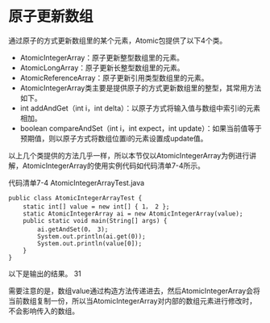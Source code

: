 # 原子更新数组

通过原子的方式更新数组里的某个元素，Atomic包提供了以下4个类。
- AtomicIntegerArray：原子更新整型数组里的元素。
- AtomicLongArray：原子更新长整型数组里的元素。
- AtomicReferenceArray：原子更新引用类型数组里的元素。
- AtomicIntegerArray类主要是提供原子的方式更新数组里的整型，其常用方法如下。
- int addAndGet（int i，int delta）：以原子方式将输入值与数组中索引i的元素相加。
- boolean compareAndSet（int i，int expect，int update）：如果当前值等于预期值，则以原子方式将数组位置i的元素设置成update值。

以上几个类提供的方法几乎一样，所以本节仅以AtomicIntegerArray为例进行讲解，AtomicIntegerArray的使用实例代码如代码清单7-4所示。

代码清单7-4 AtomicIntegerArrayTest.java

```
public class AtomicIntegerArrayTest {
    static int[] value = new int[] { 1， 2 };
    static AtomicIntegerArray ai = new AtomicIntegerArray(value);
    public static void main(String[] args) {
        ai.getAndSet(0， 3);
        System.out.println(ai.get(0));
        System.out.println(value[0]);
    }
}
```

以下是输出的结果。
31

需要注意的是，数组value通过构造方法传递进去，然后AtomicIntegerArray会将当前数组复制一份，所以当AtomicIntegerArray对内部的数组元素进行修改时，不会影响传入的数组。
